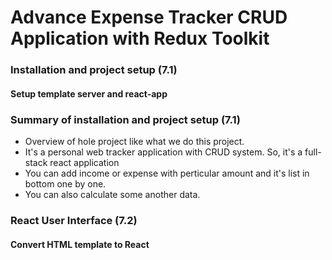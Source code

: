 # Advance Expense Tracker CRUD Application with Redux Toolkit

### Installation and project setup (7.1)

#### Setup template server and react-app

### Summary of installation and project setup (7.1)

- Overview of hole project like what we do this project.
- It's a personal web tracker application with CRUD system. So, it's a full-stack react application
- You can add income or expense with perticular amount and it's list in bottom one by one.
- You can also calculate some another data.

### React User Interface (7.2)

#### Convert HTML template to React
